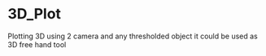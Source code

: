 # 3D_Plot
Plotting  3D using 2 camera and any thresholded object it could be used as 3D free hand tool
